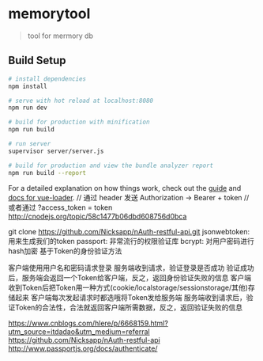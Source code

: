 # memorytool

> tool for mermory db

## Build Setup

``` bash
# install dependencies
npm install

# serve with hot reload at localhost:8080
npm run dev

# build for production with minification
npm run build

# run server
supervisor server/server.js

# build for production and view the bundle analyzer report
npm run build --report
```


For a detailed explanation on how things work, check out the [guide](http://vuejs-templates.github.io/webpack/) and [docs for vue-loader](http://vuejs.github.io/vue-loader).
// 通过 header 发送 Authorization -> Bearer  + token
// 或者通过 ?access_token = token
http://cnodejs.org/topic/58c1477b06dbd608756d0bca

git clone https://github.com/Nicksapp/nAuth-restful-api.git
jsonwebtoken: 用来生成我们的token
passport: 非常流行的权限验证库
bcrypt: 对用户密码进行hash加密
基于Token的身份验证方法

客户端使用用户名和密码请求登录
服务端收到请求，验证登录是否成功
验证成功后，服务端会返回一个Token给客户端，反之，返回身份验证失败的信息
客户端收到Token后把Token用一种方式(cookie/localstorage/sessionstorage/其他)存储起来
客户端每次发起请求时都选哦将Token发给服务端
服务端收到请求后，验证Token的合法性，合法就返回客户端所需数据，反之，返回验证失败的信息

https://www.cnblogs.com/hlere/p/6668159.html?utm_source=itdadao&utm_medium=referral
https://github.com/Nicksapp/nAuth-restful-api
http://www.passportjs.org/docs/authenticate/
